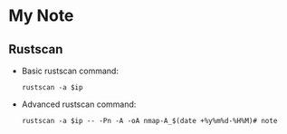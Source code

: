 # My Note

## Rustscan
- Basic rustscan command:
    ```
  rustscan -a $ip
- Advanced rustscan command:
    ```
  rustscan -a $ip -- -Pn -A -oA nmap-A_$(date +%y%m%d-%H%M)# note
